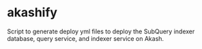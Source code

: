 # akashify

Script to generate deploy yml files to deploy the SubQuery indexer database,
query service, and indexer service on Akash.
